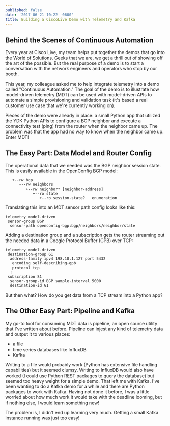 ```yaml
---
published: false
date: '2017-06-21 10:22 -0600'
title: Building a CiscoLive Demo with Telemetry and Kafka
---
```

## Behind the Scenes of Continuous Automation

Every year at Cisco Live, my team helps put together the demos that go into the World of Solutions. Geeks that we are, we get a thrill out of showing off the art of the possible. But the real purpose of a demo is to start a conversation with the network engineers and operators who stop by our booth.     

This year, my colleague asked me to help integrate telemetry into a demo called "Continuous Automation." The goal of the demo is to illustrate how model-driven telemetry (MDT) can be used with model-driven APIs to automate a simple provisioning and validation task (it's based a real customer use case that we're currently working on).  

Pieces of the demo were already in place: a small Python app that utilized the YDK Python APIs to configure a BGP neighbor and execute a connectivity test (ping) from the router when the neighbor came up.  The problem was that the app had no way to know when the neighbor came up.  Enter MDT!

## The Easy Part: Data Model and Router Config
The operational data that we needed was the BGP neighbor session state.  This is easily available in the OpenConfig BGP model:

```module: openconfig-bgp
   +--rw bgp
      +--rw neighbors
         +--rw neighbor* [neighbor-address]
            +--ro state
               +--ro session-state?   enumeration
```

Translating this into an MDT sensor path config looks like this:

```
telemetry model-driven
 sensor-group BGP
  sensor-path openconfig-bgp:bgp/neighbors/neighbor/state
```

Adding a destination group and a subscription gets the router streaming out the needed data in a Google Protocol Buffer (GPB) over TCP:

```
telemetry model-driven
 destination-group G1
  address-family ipv4 198.18.1.127 port 5432
   encoding self-describing-gpb
   protocol tcp
  !
 subscription S1
  sensor-group-id BGP sample-interval 5000
  destination-id G1
```

 But then what?  How do you get data from a TCP stream into a Python app?
 
 ## The Other Easy Part: Pipeline and Kafka
My go-to tool for consuming MDT data is pipeline, an open source utility that I've written about before.  Pipeline can injest any kind of telemetry data and output it to various places:
- a file
- time series databases like InfluxDB
- Kafka

Writing to a file would probably work (Python has extensive file handling capabilities) but it seemed clumsy.  Writing to InfluxDB would also have worked (I could use Python REST packages to query the database) but seemed too heavy weight for a simple demo.  That left me with Kafka.  I've been wanting to do a Kafka demo for a while and there are Python packages to work with Kafka. Having not done it before, I was a little worried about how much work it would take with the deadline looming, but if nothing else, I would learn something new!

The problem is, I didn't end up learning very much.  Getting a small Kafka instance running was just too easy!
